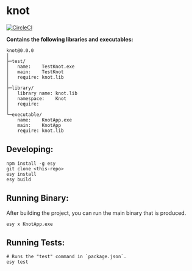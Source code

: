 # knot

[![CircleCI](https://circleci.com/gh/effervescentia/knot/tree/master.svg?style=svg)](https://circleci.com/gh/effervescentia/knot/tree/master)

**Contains the following libraries and executables:**

```
knot@0.0.0
│
├─test/
│   name:    TestKnot.exe
│   main:    TestKnot
│   require: knot.lib
│
├─library/
│   library name: knot.lib
│   namespace:    Knot
│   require:
│
└─executable/
    name:    KnotApp.exe
    main:    KnotApp
    require: knot.lib
```

## Developing:

```
npm install -g esy
git clone <this-repo>
esy install
esy build
```

## Running Binary:

After building the project, you can run the main binary that is produced.

```
esy x KnotApp.exe
```

## Running Tests:

```
# Runs the "test" command in `package.json`.
esy test
```
